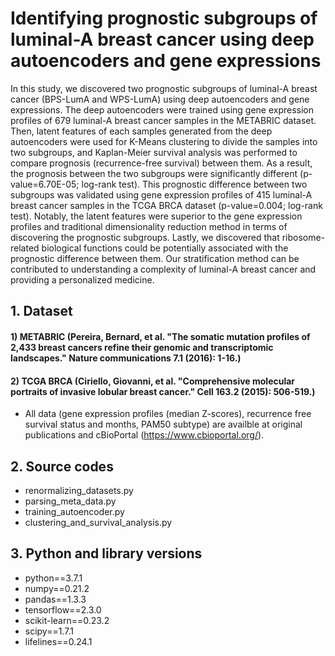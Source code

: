# Identifying prognostic subgroups of luminal-A breast cancer using deep autoencoders and gene expressions
In this study, we discovered two prognostic subgroups of luminal-A breast cancer (BPS-LumA and WPS-LumA) using deep autoencoders and gene expressions. The deep autoencoders were trained using gene expression profiles of 679 luminal-A breast cancer samples in the METABRIC dataset. Then, latent features of each samples generated from the deep autoencoders were used for K-Means clustering to divide the samples into two subgroups, and Kaplan-Meier survival analysis was performed to compare prognosis (recurrence-free survival) between them. As a result, the prognosis between the two subgroups were significantly different (p-value=6.70E-05; log-rank test). This prognostic difference between two subgroups was validated using gene expression profiles of 415 luminal-A breast cancer samples in the TCGA BRCA dataset (p-value=0.004; log-rank test). Notably, the latent features were superior to the gene expression profiles and traditional dimensionality reduction method in terms of discovering the prognostic subgroups. Lastly, we discovered that ribosome-related biological functions could be potentially associated with the prognostic difference between them. Our stratification method can be contributed to understanding a complexity of luminal-A breast cancer and providing a personalized medicine.

## 1. Dataset
#### 1) METABRIC (Pereira, Bernard, et al. "The somatic mutation profiles of 2,433 breast cancers refine their genomic and transcriptomic landscapes." Nature communications 7.1 (2016): 1-16.)
#### 2) TCGA BRCA (Ciriello, Giovanni, et al. "Comprehensive molecular portraits of invasive lobular breast cancer." Cell 163.2 (2015): 506-519.)
- All data (gene expression profiles (median Z-scores), recurrence free survival status and months, PAM50 subtype) are availble at original publications and cBioPortal (https://www.cbioportal.org/).

## 2. Source codes
- renormalizing_datasets.py
- parsing_meta_data.py
- training_autoencoder.py
- clustering_and_survival_analysis.py

## 3. Python and library versions
- python==3.7.1
- numpy==0.21.2
- pandas==1.3.3
- tensorflow==2.3.0
- scikit-learn==0.23.2
- scipy==1.7.1
- lifelines==0.24.1


